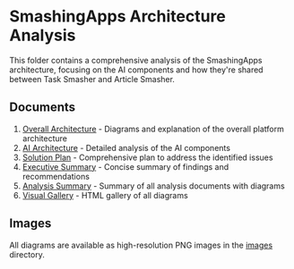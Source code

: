 # SmashingApps Architecture Analysis

This folder contains a comprehensive analysis of the SmashingApps architecture, focusing on the AI components and how they're shared between Task Smasher and Article Smasher.

## Documents

1. [Overall Architecture](./smashingapps-architecture.md) - Diagrams and explanation of the overall platform architecture
2. [AI Architecture](./smashingapps-detailed-architecture.md) - Detailed analysis of the AI components
3. [Solution Plan](./smashingapps-solution-plan.md) - Comprehensive plan to address the identified issues
4. [Executive Summary](./smashingapps-executive-summary.md) - Concise summary of findings and recommendations
5. [Analysis Summary](./smashingapps-analysis-summary.md) - Summary of all analysis documents with diagrams
6. [Visual Gallery](./gallery.html) - HTML gallery of all diagrams

## Images

All diagrams are available as high-resolution PNG images in the [images](./images) directory.
